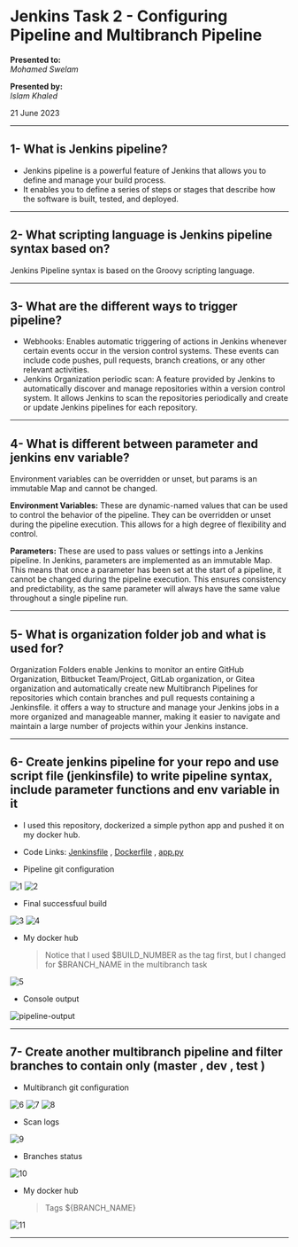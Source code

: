 # Jenkins Task 2 - Configuring Pipeline and Multibranch Pipeline

**Presented to:**    
_Mohamed Swelam_    

**Presented by:**   
_Islam Khaled_    

21 June 2023

-----------------------------------------
## 1- What is Jenkins pipeline?

- Jenkins pipeline is a powerful feature of Jenkins that allows you to define and manage your build process.
- It enables you to define a series of steps or stages that describe how the software is built, tested, and deployed.

-----------------------------------------
## 2- What scripting language is Jenkins pipeline syntax based on?

Jenkins Pipeline syntax is based on the Groovy scripting language.

-----------------------------------------
## 3- What are the different ways to trigger pipeline?

- Webhooks: Enables automatic triggering of actions in Jenkins whenever certain events occur in the version control systems. These events can include code pushes, pull requests, branch creations, or any other relevant activities.
- Jenkins Organization periodic scan: A feature provided by Jenkins to automatically discover and manage repositories within a version control system. It allows Jenkins to scan the repositories periodically and create or update Jenkins pipelines for each repository.

-----------------------------------------
## 4- What is different between parameter and jenkins env variable?

Environment variables can be overridden or unset, but params is an immutable Map and cannot be changed.     

__Environment Variables:__ These are dynamic-named values that can be used to control the behavior of the pipeline. They can be overridden or unset during the pipeline execution. This allows for a high degree of flexibility and control.     

__Parameters:__ These are used to pass values or settings into a Jenkins pipeline. In Jenkins, parameters are implemented as an immutable Map. This means that once a parameter has been set at the start of a pipeline, it cannot be changed during the pipeline execution. This ensures consistency and predictability, as the same parameter will always have the same value throughout a single pipeline run.

-----------------------------------------
## 5- What is organization folder job and what is used for?

Organization Folders enable Jenkins to monitor an entire GitHub Organization, Bitbucket Team/Project, GitLab organization, or Gitea organization and automatically create new Multibranch Pipelines for repositories which contain branches and pull requests containing a Jenkinsfile. it offers a way to structure and manage your Jenkins jobs in a more organized and manageable manner, making it easier to navigate and maintain a large number of projects within your Jenkins instance.

-----------------------------------------
## 6- Create jenkins pipeline for your repo and use script file (jenkinsfile) to write pipeline syntax, include parameter functions and env variable in it

- I used this repository, dockerized a simple python app and pushed it on my docker hub.
- Code Links: [Jenkinsfile](https://github.com/eslamkhaled560/simple-app/blob/test/Jenkinsfile) , [Dockerfile](https://github.com/eslamkhaled560/simple-app/blob/test/Dockerfile)  ,  [app.py](https://github.com/eslamkhaled560/simple-app/blob/main/app.py)

- Pipeline git configuration

![1](https://github.com/eslamkhaled560/simple-app/assets/54172897/1a80dbb9-16a0-431a-b72e-98d74708cc6b)
![2](https://github.com/eslamkhaled560/simple-app/assets/54172897/500ad20c-cc62-4c16-893a-2eb51f34f3a5)

- Final successfuul build 

![3](https://github.com/eslamkhaled560/simple-app/assets/54172897/46a26898-230e-4350-ab67-f38c25b4cc37)
![4](https://github.com/eslamkhaled560/simple-app/assets/54172897/0972003d-2661-4bb8-9d23-b36eb79bb5b8)

- My docker hub
  > Notice that I used $BUILD_NUMBER as the tag first, but I changed for $BRANCH_NAME in the multibranch task

![5](https://github.com/eslamkhaled560/simple-app/assets/54172897/443f2117-1f7b-4bad-bc29-41b684e2fea4)

- Console output

![pipeline-output](https://github.com/eslamkhaled560/simple-app/assets/54172897/2060e63e-ac72-495e-a304-7efb5496df29)

-----------------------------------------
## 7- Create another multibranch pipeline and filter branches to contain only (master , dev , test )

- Multibranch git configuration

![6](https://github.com/eslamkhaled560/simple-app/assets/54172897/f9ee0e1e-0945-4ef8-8b36-65c458623e41)
![7](https://github.com/eslamkhaled560/simple-app/assets/54172897/e1f8ab07-7e92-43c8-9488-d080ff0bd5e1)
![8](https://github.com/eslamkhaled560/simple-app/assets/54172897/76ae6890-3927-46af-b17d-70bab7ec55af)

- Scan logs

![9](https://github.com/eslamkhaled560/simple-app/assets/54172897/1c61eb71-f229-416b-bd29-71a56b4e1056)

- Branches status

![10](https://github.com/eslamkhaled560/simple-app/assets/54172897/e9b17dae-1a08-4a80-9bb5-d5f6696fe16c)

- My docker hub
  > Tags ${BRANCH_NAME}

![11](https://github.com/eslamkhaled560/simple-app/assets/54172897/b68e9067-5c6f-4eee-8c71-87b2477bc494)

-----------------------------------------
